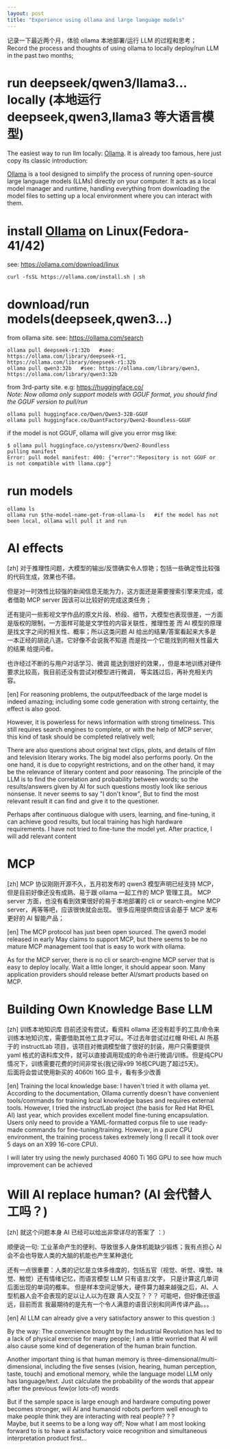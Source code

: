 ```yaml
---
layout: post
title: "Experience using ollama and large language models"
---
```


记录一下最近两个月，体验 ollama 本地部署/运行 LLM 的过程和思考；  
Record the process and thoughts of using ollama to locally deploy/run LLM in the past two months;

# run deepseek/qwen3/llama3... locally (本地运行 deepseek,qwen3,llama3 等大语言模型)
The easiest way to run llm locally: [Ollama](https://ollama.com/). It is already too famous, here just copy its classic introduction:

[Ollama](https://ollama.com/) is a tool designed to simplify the process of running open-source large language models (LLMs) directly on your computer.
It acts as a local model manager and runtime, handling everything from downloading the model files to setting up a local environment
where you can interact with them.

# install [Ollama](https://ollama.com/) on Linux(Fedora-41/42)
see: https://ollama.com/download/linux
```
curl -fsSL https://ollama.com/install.sh | sh
```

# download/run models(deepseek,qwen3...)
from ollama site. see: https://ollama.com/search
```
ollama pull deepseek-r1:32b   #see: https://ollama.com/library/deepseek-r1, https://ollama.com/library/deepseek-r1:32b
ollama pull qwen3:32b   #see: https://ollama.com/library/qwen3, https://ollama.com/library/qwen3:32b
```

from 3rd-party site. e.g: https://huggingface.co/  
*Note: Now ollama only support models with GGUF format, you should find the GGUF version to pull/run*
```
ollama pull huggingface.co/Qwen/Qwen3-32B-GGUF
ollama pull huggingface.co/QuantFactory/Qwen2-Boundless-GGUF
```

if the model is not GGUF, ollama will give you error msg like:
```
$ ollama pull huggingface.co/ystemsrx/Qwen2-Boundless
pulling manifest 
Error: pull model manifest: 400: {"error":"Repository is not GGUF or is not compatible with llama.cpp"}
```

# run models
```
ollama ls
ollama run $the-model-name-get-from-ollama-ls   #if the model has not been local, ollama will pull it and run
```

# AI effects
[zh] 对于推理性问题，大模型的输出/反馈确实令人惊艳；包括一些确定性比较强的代码生成，效果也不错。

但是对一时效性比较强的新闻信息无能为力，这方面还是需要搜索引擎来完成，或者借助 MCP server 因该可以比较好的完成这类任务；

还有提问一些影视文学作品的原文片段、桥段、细节，大模型也表现很差，一方面是版权的限制，一方面样可能是文学性的内容关联性，推理性差
而 AI 模型的原理是找文字之间的相关性、概率；所以这类问题 AI 给出的结果/答案看起来大多是 一本正经的胡说八道。它好像不会说我不知道
而是找一个它能找到的相关性最大的结果 给提问者。 

也许经过不断的与用户对话学习、微调 能达到很好的效果，，但是本地训练对硬件要求比较高，我目前还没有尝试对模型进行微调，
等实践过后，再补充相关内容。

[en] For reasoning problems, the output/feedback of the large model is indeed amazing; including some code generation with strong certainty, the effect is also good.

However, it is powerless for news information with strong timeliness. This still requires search engines to complete, or with the help of MCP server,
this kind of task should be completed relatively well;

There are also questions about original text clips, plots, and details of film and television literary works. The big model also performs poorly.
On the one hand, it is due to copyright restrictions, and on the other hand, it may be the relevance of literary content and poor reasoning.
The principle of the LLM is to find the correlation and probability between words; so the results/answers given by AI for such questions mostly look like serious nonsense.
It never seems to say "I don't know", But to find the most relevant result it can find and give it to the questioner.

Perhaps after continuous dialogue with users, learning, and fine-tuning, it can achieve good results, but local training has high hardware requirements.
I have not tried to fine-tune the model yet. After practice, I will add relevant content


# MCP
[zh] MCP 协议刚刚开源不久，五月初发布的 qwen3 模型声明已经支持 MCP，但是目前好像还没有成熟、易于跟 ollama 一起工作的 MCP 管理工具。
MCP server 方面，也没有看到效果很好的易于本地部署的 cli or search-engine MCP server，再等等吧，应该很快就会出现。
很多应用提供商应该会基于 MCP 发布更好的 AI 智能产品；

[en] The MCP protocol has just been open sourced. The qwen3 model released in early May claims to support MCP,
but there seems to be no mature MCP management tool that is easy to work with ollama.

As for the MCP server, there is no cli or search-engine MCP server that is easy to deploy locally. Wait a little longer, it should appear soon.
Many application providers should release better AI/smart products based on MCP.

# Building Own Knowledge Base LLM
[zh] 训练本地知识库 目前还没有尝试，看资料 ollama 还没有趁手的工具/命令来训练本地知识库，需要借助其他工具才可以。不过去年尝试过红帽 RHEL AI 所基于的 instructLab 项目，该项目对微调模型做了很好的封装，用户只需要提供 yaml 格式的语料库文件，就可以直接调用现成的命令进行微调/训练。但是纯CPU情况下，训练需要花费的时间非常长(我记得x99 16核CPU跑了超过5天)。  
后面将会尝试使用新买的 4060ti 16G 显卡，看有多少改善  

[en] Training the local knowledge base: I haven't tried it with ollama yet. According to the 
documentation, Ollama currently doesn't have convenient tools/commands for training 
local knowledge bases and requires external tools. However, I tried the instructLab 
project (the basis for Red Hat RHEL AI) last year, which provides excellent model 
fine-tuning encapsulation. Users only need to provide a YAML-formatted corpus file to 
use ready-made commands for fine-tuning/training. However, in a pure CPU environment, 
the training process takes extremely long (I recall it took over 5 days on an X99 
16-core CPU).

I will later try using the newly purchased 4060 Ti 16G GPU to see how much improvement 
can be achieved


# Will AI replace human? (AI 会代替人工吗？)
[zh] 就这个问题本身 AI 已经可以给出非常详尽的答案了 ：）  

顺便说一句: 工业革命产生的便利、导致很多人身体机能缺少锻炼；我有点担心 AI 会不会也导致人类的大脑的机能也产生某种退化

还有一点很重要：人类的记忆是立体多维度的，包括五官（视觉、听觉、嗅觉、味觉、触觉）还有情绪记忆，而语言模型 LLM 只有语言/文字，
只是计算这几单词后面出现的单词的概率。
但是样本空间足够大，硬件算力越来越强之后，AI、人型机器人会不会表现的足以让人以为在跟 真人交互？？？
可能吧，但好像还很遥远，目前而言 我最期待的是先有一个令人满意的语音识别和同声传译产品。。。

[en] AI LLM can already give a very satisfactory answer to this question :)

By the way: The convenience brought by the Industrial Revolution has led to a lack of physical exercise for many people;
I am a little worried that AI will also cause some kind of degeneration of the human brain function.

Another important thing is that human memory is three-dimensional/multi-dimensional, including the five senses (vision, hearing, human perception, taste, touch) and emotional memory,
while the language model LLM only has language/text. Just calculate the probability of the words that appear after the previous few(or lots-of) words  

But if the sample space is large enough and hardware computing power becomes stronger, will AI and humanoid robots perform well enough to make people think they are interacting with real people? ? ?   
Maybe, but it seems to be a long way off; Now what I am most looking forward to is to have a satisfactory voice recognition and simultaneous interpretation product first...
